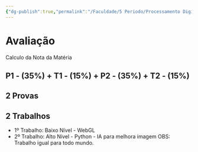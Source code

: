```yaml
---
{"dg-publish":true,"permalink":"/Faculdade/5 Periodo/Processamento Digital/aulas/Aula Introdutória/","tags":["PDI"],"created":"2024-03-25T09:43:32.373-03:00"}
---
```


# Avaliação

Calculo da Nota da Matéria 
##	 P1 - (35%)  + T1 - (15%) +  P2 - (35%) +  T2 - (15%)

## 2 Provas 
## 2 Trabalhos 
+ 1º Trabalho:  Baixo Nível - WebGL
+ 2º Trabalho: Alto Nível - Python - IA para melhora imagem
OBS: Trabalho igual para todo mundo.
